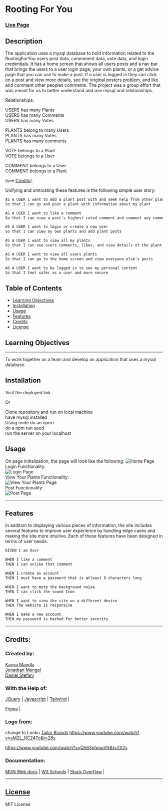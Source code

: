 # Rooting For You

### [Live Page](https://rooting-for-youu.herokuapp.com/)

## Description
The application uses a mysql database to hold information related to the RootingForYou users post data, commment data, vote data, and login credentials. It has a home screen that shows all users posts and a nav bar that brings the users to a user login page, your own plants, or a get advice page that you can use to make a post. If a user is logged in they can click on a post and view more details, see the original posters problem, and like and comment other peoples comments. The project was a group effort that was meant for us to better understand and use mysql and relationships.

Relationships:

USERS has many Plants <br>
USERS has many Comments<br>
USERS has many Votes<br>

PLANTS belong to many Users<br>
PLANTS has many Votes<br>
PLANTS has many comments<br>

VOTE belongs to a Plant<br>
VOTE belongs to a User<br>

COMMENT belongs to a User<br>
COMMENT belongs to a Plant

(see [Credits](#credits)).

Unifying and omtivating these features is the following simple user story:

```md
AS A USER I want to add a plant post with and seek help from other plant people
So that I can go and post a plant with information about my plant

AS A USER I want to like a comment  
So that I can view a post's highest rated comment and comment any comment for that post

AS A USER I want to login or create a new user
So that I can view my own plants and add plant posts

AS A USER I want to view all my plants
So that I can see users comments, likes, and view details of the plant

AS A USER I want to view all users plants 
So that I can go to the home screen and view everyone else's posts

AS A USER I want to be logged in to see my personal content
So that I feel safer as a user and more secure
```

## Table of Contents

- [Learning Objectives](#learning-objectives)
- [Installation](#installation)
- [Usage](#usage)
- [Features](#features)
- [Credits](#credits)
- [License](#license)

## Learning Objectives

---

To work together as a team and develop an application that uses a mysql database.

## Installation
Visit the deployed link 

Or

Clone repository and run on local machine <br>
have mysql installed<br>
Using node do an npm i<br>
do a npm run seed<br>
run the server on your localhost

## Usage

On page initialization, the page will look like the following:
![Home Page](https://github.com/smandla/rootingForYou/blob/main/gifs/RFUHomepage.gif)<br>
Login Functionality:<br>
![Login Page](https://github.com/smandla/rootingForYou/blob/main/gifs/RFULoginfunctionality.gif)<br>
View Your Plants Functionality:<br>
![View Your Plants Page](https://github.com/smandla/rootingForYou/blob/main/gifs/RFU%20ViewYourPlantsFunction.gif)<br>
Post Functionality:<br>
![Post Page](https://github.com/smandla/rootingForYou/blob/main/gifs/RFUPostFunction.gif)<br>

---

## Features

In addition to displaying various pieces of information, the site includes several features to improve user experience by handling edge cases and making the site more intuitive. Each of these features have been designed in terms of user needs.

```md
GIVEN I am User

WHEN I like a comment
THEN I can unlike that comment

WHEN I create an account
THEN I must have a password that is atleast 8 characters long

WHEN I want to mute the background noise
THEN I can click the sound Icon

WHEN I want to view the site on a different device
THEN The website is responsive

WHEN I make a new account 
THEN my password is hashed for better security
```

---

## Credits:

### Created by:

[Kavya Mandla](https://github.com/smandla)  
[Jonathan Mengel](https://github.com/digggggg)  
[Daniel Stefani](https://github.com/DStefani86)

### With the Help of:

[JQuery](https://jquery.com/) |
[Javascript](https://www.javascript.com/) |
[Tailwind](https://bulma.io/) |

[Figma](https://www.figma.com/) |

### Logo from:

change to Looku
[Tailor Brands](https://www.tailorbrands.com/)
https://www.youtube.com/watch?v=sMZL_RC24To&t=28s

https://www.youtube.com/watch?v=Qh63phquoYk&t=202s

### Documentation:

[MDN Web docs](https://developer.mozilla.org/en-US/) |
[W3 Schools](https://www.w3schools.com/) |
[Stack Overflow](https://stackoverflow.com/) |

---

## [License](./LICENSE)

MIT License
